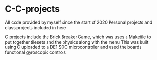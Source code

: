 # C-C-projects

All code provided by myself since the start of 2020
Personal projects and class projects included in here

C projects include the Brick Breaker Game, which was uses a Makefile to put together tilesets and the physics along with the menu
This was built using C uploaded to a DE1 SOC microcontroller and used the boards functional gyroscopic controls 
